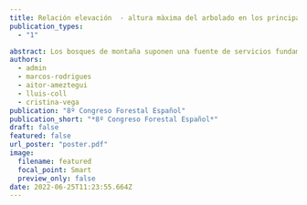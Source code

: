 ```yaml
---
title: Relación elevación  - altura màxima del arbolado en los principales   sistemas montañosos Europeos
publication_types:
  - "1"

abstract: Los bosques de montaña suponen una fuente de servicios fundamental para gran parte de la población humana. Dada la suma importancia de estos espacios, su monitoreo y seguimiento se hace primordial. Nuevas tecnologías como los sensores LiDAR nos permiten analizar su estructura de forma sistemática y a diferentes escalas. El novedoso sensor LiDAR Global Ecosystem Dynamics Investigation (GEDI) nos ha permitido analizar la altura de la vegetación a escala regional en diversas cadenas montañosas europeas (Pirineos, Alpes, Cárpatos y Cáucaso), y relacionarla con la elevación y otras variables climáticas. Como patrón general, se observa que en todas las cadenas montañosas existe un decrecimiento abrupto de la altura del arbolado a partir de una cierta elevación. Este punto de corte corresponde con el límite superior del óptimo climático de crecimiento de la vegetación, correspondiente, habitualmente, a un limitante en temperatura. La excepción son los Pirineos, donde la precipitación es más limitante. Finalmente, bajo los escenarios de cambio climático es esperable un desplazamiento ascendente de los limitantes climáticos. Si los avances de la vegetación de la zona más alta y la vegetación de las zonas más bajas se producen a ritmos diferentes, se corre el riesgo de que se reduzca el espacio de crecimiento de las especies vegetales que se desarrollan en las cotas más elevadas.
authors:
  - admin
  - marcos-rodrigues
  - aitor-ameztegui
  - lluis-coll
  - cristina-vega
publication: "8º Congreso Forestal Español"
publication_short: "*8º Congreso Forestal Español*"
draft: false
featured: false
url_poster: "poster.pdf"
image:
  filename: featured
  focal_point: Smart
  preview_only: false
date: 2022-06-25T11:23:55.664Z
---
```


